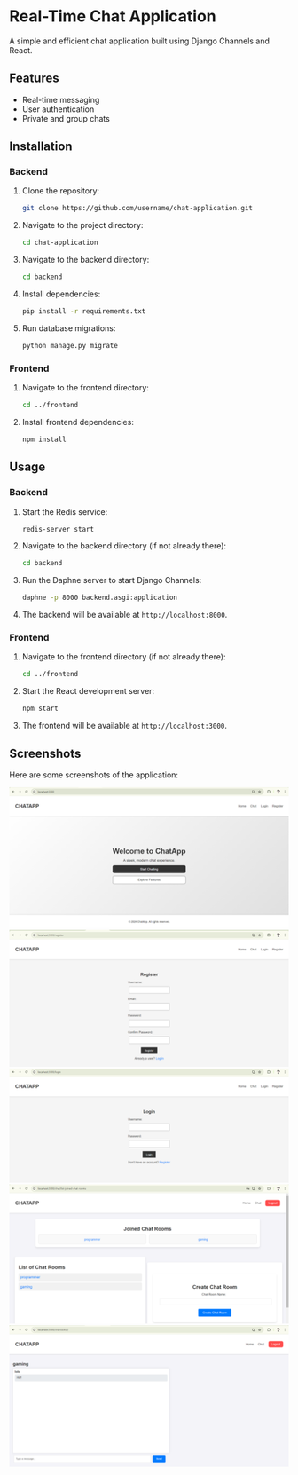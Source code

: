 # Real-Time Chat Application

A simple and efficient chat application built using Django Channels and React.

## Features

- Real-time messaging
- User authentication
- Private and group chats

## Installation

### Backend

1. Clone the repository:
    ```sh
    git clone https://github.com/username/chat-application.git
    ```
2. Navigate to the project directory:
    ```sh
    cd chat-application
    ```
3. Navigate to the backend directory:
    ```sh
    cd backend
    ```
4. Install dependencies:
    ```sh
    pip install -r requirements.txt
    ```
5. Run database migrations:
    ```sh
    python manage.py migrate
    ```

### Frontend

1. Navigate to the frontend directory:
    ```sh
    cd ../frontend
    ```
2. Install frontend dependencies:
    ```sh
    npm install
    ```

## Usage

### Backend

1. Start the Redis service:
    ```sh
    redis-server start
    ```
2. Navigate to the backend directory (if not already there):
    ```sh
    cd backend
    ```
3. Run the Daphne server to start Django Channels:
    ```sh
    daphne -p 8000 backend.asgi:application
    ```
4. The backend will be available at `http://localhost:8000`.

### Frontend

1. Navigate to the frontend directory (if not already there):
    ```sh
    cd ../frontend
    ```
2. Start the React development server:
    ```sh
    npm start
    ```
3. The frontend will be available at `http://localhost:3000`.


## Screenshots

Here are some screenshots of the application:

![Home Page](images/home-page.png)
![Register Page](images/register.png)
![Login Page](images/login.png)
![Chat Room](images/list-chat-room.png)
![Chat](images/chat.png)

